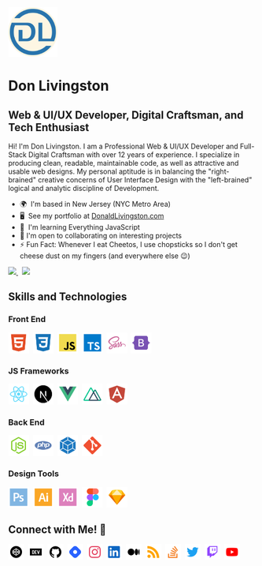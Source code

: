 <img style="max-width: 150px" width="100" height="100" src="files/dl-logo-2022.png" />

# Don Livingston
## Web & UI/UX Developer, Digital Craftsman, and Tech Enthusiast

Hi! I'm Don Livingston. I am a Professional Web & UI/UX Developer and Full-Stack Digital Craftsman with over 12 years of experience. I specialize in producing clean, readable, maintainable code, as well as attractive and usable web designs. My personal aptitude is in balancing the "right-brained" creative concerns of User Interface Design with the "left-brained" logical and analytic discipline of Development.  

* 🌍  I'm based in New Jersey (NYC Metro Area)
* 🖥️  See my portfolio at [DonaldLivingston.com](http://donaldlivingston.com)  
* 🧠  I'm learning Everything JavaScript  
* 🤝  I'm open to collaborating on interesting projects
* ⚡   Fun Fact: Whenever I eat Cheetos, I use chopsticks so I don't get cheese dust on my fingers (and everywhere else 😉)

<a href="https://www.twitter.com/Don_Livingston" target="_blank" rel="noreferrer">
  <img src="https://img.shields.io/twitter/follow/Don_Livingston?logo=twitter&style=for-the-badge&color=0891b2&labelColor=1c1917" />
</a>&nbsp;
<a href="https://www.twitch.tv/donlivingston" target="_blank" rel="noreferrer">
  <img src="https://img.shields.io/twitch/status/donlivingston?logo=twitchsx&style=for-the-badge&color=0891b2&labelColor=1c1917&label=TWITCH+STATUS" />
</a>

## Skills and Technologies

### Front End
<p align="left"> 
  <a href="https://developer.mozilla.org/en-US/docs/Glossary/HTML5" target="_blank" rel="noreferrer"><img src="files/icons/html.svg" width="42" height="42" alt="HTML5" /></a>&nbsp;
  <a href="https://www.w3.org/TR/CSS/#css" target="_blank" rel="noreferrer"><img src="files/icons/css.svg" width="42" height="42" alt="CSS3" /></a>&nbsp;
  <a href="https://developer.mozilla.org/en-US/docs/Web/JavaScript" target="_blank" rel="noreferrer"><img src="files/icons/js.svg" width="42" height="42" alt="JavaScript" /></a>&nbsp;
  <a href="https://www.typescriptlang.org/" target="_blank" rel="noreferrer"><img src="files/icons/ts.svg" width="42" height="42" alt="TypeScript" /></a>&nbsp;
  <a href="https://sass-lang.com/" target="_blank" rel="noreferrer"><img src="files/icons/sass.svg" width="42" height="42" alt="Sass" /></a>&nbsp;
  <a href="https://getbootstrap.com/" target="_blank" rel="noreferrer"><img src="files/icons/bootstrap.svg" width="42" height="42" alt="Bootstrap" /></a>&nbsp;
  
</p>

### JS Frameworks
<p align="left">
  <a href="https://reactjs.org/" target="_blank" rel="noreferrer"><img src="files/icons/react.svg" width="42" height="42" alt="React" /></a>&nbsp;
  <a href="https://nextjs.org/docs" target="_blank" rel="noreferrer"><img src="files/icons/nextjs.svg" width="42" height="42" alt="NextJs" /></a>&nbsp;
  <a href="https://vuejs.org/" target="_blank" rel="noreferrer"><img src="files/icons/vue.svg" width="42" height="42" alt="Vue" /></a>&nbsp;
  <a href="https://nuxtjs.org/" target="_blank" rel="noreferrer"><img src="files/icons/nuxtjs.svg" width="42" height="42" alt="Nuxtjs" /></a>&nbsp;
  <a href="https://angular.io/" target="_blank" rel="noreferrer"><img src="files/icons/angular.svg" width="42" height="42" alt="Angular" /></a>&nbsp;
</p> 

### Back End
<p align="left">
  <a href="https://nodejs.org/en/" target="_blank" rel="noreferrer"><img src="files/icons/nodejs.svg" width="42" height="42" alt="NodeJS" /></a>&nbsp;
  <a href="https://www.php.net/" target="_blank" rel="noreferrer"><img src="files/icons/php.svg" width="42" height="42" alt="PHP" /></a>&nbsp;
  <a href="https://webpack.js.org/" target="_blank" rel="noreferrer"><img src="files/icons/webpack.svg" width="42" height="42" alt="Webpack" /></a>&nbsp;
  <a href="https://git-scm.com/" target="_blank" rel="noreferrer"><img src="files/icons/git.svg" width="42" height="42" alt="Git" /></a>&nbsp;
  
</p> 

### Design Tools
<p align="left">
  <a href="https://www.adobe.com/uk/products/photoshop.html" target="_blank" rel="noreferrer"><img src="files/icons/photoshop.svg" width="42" height="42" alt="Photoshop" /></a>&nbsp;
  <a href="https://www.adobe.com/uk/products/illustrator.html" target="_blank" rel="noreferrer"><img src="files/icons/illustrator.svg" width="42" height="42" alt="Illustrator" /></a>&nbsp;
  <a href="https://www.adobe.com/uk/products/xd.html" target="_blank" rel="noreferrer"><img src="files/icons/xd.svg" width="42" height="42" alt="XD" /></a>&nbsp;
  <a href="https://www.figma.com/" target="_blank" rel="noreferrer"><img src="files/icons/figma.svg" width="42" height="42" alt="Figma" /></a>&nbsp;
  <a href="https://www.sketch.com/" target="_blank" rel="noreferrer"><img src="files/icons/sketch.svg" width="42" height="42" alt="Sketch" /></a>&nbsp;
</p> 

 ## Connect with Me! 👋 
 
 <p align="left">
  <a href="https://www.codepen.io/dlivingston" target="_blank" rel="noreferrer"><img src="files/icons/codepen.svg" width="32" height="32" alt="Codepen" /></a>&nbsp;
  <a href="https://www.dev.to/dlivingston" target="_blank" rel="noreferrer"><img src="files/icons/dev.svg" width="32" height="32" alt="Dev.to" /></a>&nbsp;
  <a href="https://www.github.com/dlivingston" target="_blank" rel="noreferrer"><img src="files/icons/github.svg" width="32" height="32" alt="GitHub" /></a>&nbsp;
  <a href="https://donlivingston.hashnode.dev" target="_blank" rel="noreferrer"><img src="files/icons/hashnode.svg" width="32" height="32" alt="Hashnode" /></a>&nbsp;
  <a href="https://www.instagram.com/donlivingston/" target="_blank" rel="noreferrer"><img src="files/icons/instagram.svg" width="32" height="32" alt="Instagram" /></a>&nbsp;
  <a href="https://www.linkedin.com/in/donaldlivingston/" target="_blank" rel="noreferrer"><img src="files/icons/linkedin.svg" width="32" height="32" alt="LinkedIn" /></a>&nbsp;
  <a href="http://www.medium.com/@donlivingston" target="_blank" rel="noreferrer"><img src="files/icons/medium.svg" width="32" height="32" alt="Medium" /></a>&nbsp;
  <a href="https://donlivingston.me" target="_blank" rel="noreferrer"><img src="files/icons/rss.svg" width="32" height="32" alt="RSS" /></a>&nbsp;
  <a href="https://www.stackoverflow.com/users/4312957/donald-livingston" target="_blank" rel="noreferrer"><img src="files/icons/stackoverflow.svg" width="32" height="32" alt="Stackoverflow" /></a>&nbsp;
  <a href="https://www.twitter.com/Don_Livingston" target="_blank" rel="noreferrer"><img src="files/icons/twitter.svg" width="32" height="32" alt="Twitter" /></a>&nbsp;
  <a href="https://www.twitch.tv/donlivingston" target="_blank" rel="noreferrer"><img src="files/icons/twitch.svg" width="32" height="32" alt="Twitch" /></a>&nbsp;
  <a href="https://www.youtube.com/c/DonaldLivingston" target="_blank" rel="noreferrer"><img src="files/icons/youtube.svg" width="32" height="32" alt="YouTube" /></a>&nbsp;
  
</p>


<!---
dlivingston/dlivingston is a ✨ special ✨ repository because its `README.md` (this file) appears on your GitHub profile.
You can click the Preview link to take a look at your changes.
--->
